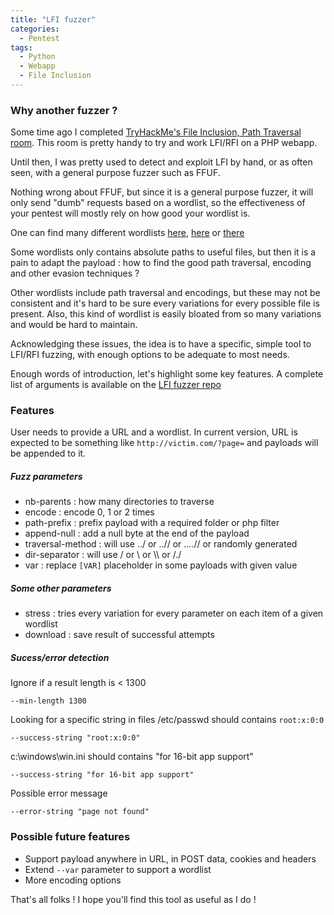 ```yaml
---
title: "LFI fuzzer"
categories:
  - Pentest
tags:
  - Python
  - Webapp
  - File Inclusion
---
```



### Why another fuzzer ?

Some time ago I completed [TryHackMe's File Inclusion, Path Traversal room](https://tryhackme.com/r/room/filepathtraversal). This room is pretty handy to try and work LFI/RFI on a PHP webapp.

Until then, I was pretty used to detect and exploit LFI by hand, or as often seen, with a general purpose fuzzer such as FFUF.

Nothing wrong about FFUF, but since it is a general purpose fuzzer, it will only send "dumb" requests based on a wordlist, so the effectiveness of your pentest will mostly rely on how good your wordlist is.

One can find many different wordlists [here](https://github.com/carlospolop/Auto_Wordlists/blob/main/wordlists/file_inclusion_linux.txt), [here](https://github.com/emadshanab/LFI-Payload-List/blob/master/LFI%20payloads.txt) or [there](https://github.com/DragonJAR/Security-Wordlist/blob/main/LFI-WordList-Linux)

Some wordlists only contains absolute paths to useful files, but then it is a pain to adapt the payload : how to find the good path traversal, encoding and other evasion techniques ?

Other wordlists include path traversal and encodings, but these may not be consistent and it's hard to be sure every variations for every possible file is present. Also, this kind of wordlist is easily bloated from so many variations and would be hard to maintain.

Acknowledging these issues, the idea is to have a specific, simple tool to LFI/RFI fuzzing, with enough options to be adequate to most needs.

Enough words of introduction, let's highlight some key features. A complete list of arguments is available on the [LFI fuzzer repo](https://github.com/20100dbg/Python-Stuff/tree/master/LFI_fuzzer)


### Features

User needs to provide a URL and a wordlist. In current version, URL is expected to be something like `http://victim.com/?page=` and payloads will be appended to it.

##### Fuzz parameters
- nb-parents : how many directories to traverse
- encode : encode 0, 1 or 2 times
- path-prefix : prefix payload with a required folder or php filter 
- append-null : add a null byte at the end of the payload
- traversal-method : will use ../ or ..// or ....// or randomly generated
- dir-separator : will use / or \ or \\\\ or /./
- var : replace `[VAR]` placeholder in some payloads with given value

##### Some other parameters
- stress : tries every variation for every parameter on each item of a given wordlist
- download : save result of successful attempts


##### Sucess/error detection

Ignore if a result length is < 1300
```
--min-length 1300
```

Looking for a specific string in files
/etc/passwd should contains `root:x:0:0`
```
--success-string "root:x:0:0"
```

c:\windows\win.ini should contains "for 16-bit app support"
```
--success-string "for 16-bit app support"
```

Possible error message
```
--error-string "page not found"
```


### Possible future features

- Support payload anywhere in URL, in POST data, cookies and headers
- Extend `--var` parameter to support a wordlist
- More encoding options

That's all folks ! I hope you'll find this tool as useful as I do !
